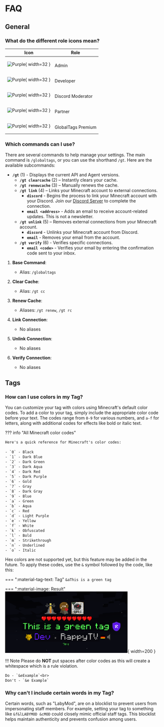 # FAQ

## General

### What do the different role icons mean?
| Icon | Role |
| ---- | ---- |
| ![Purple](https://cdn.rappytv.com/globaltags/icons/role/admin.png){ width=32 } | <p style="display: inline-flex;-ms-transform: translateY(25%);transform: translateY(25%);">Admin</p> |
| ![Purple](https://cdn.rappytv.com/globaltags/icons/role/developer.png){ width=32 } | <p style="display: inline-flex;-ms-transform: translateY(25%);transform: translateY(25%);">Developer</p> |
| ![Purple](https://cdn.rappytv.com/globaltags/icons/role/moderator.png){ width=32 } | <p style="display: inline-flex;-ms-transform: translateY(25%);transform: translateY(25%);">Discord Moderator</p> |
| ![Purple](https://cdn.rappytv.com/globaltags/icons/role/partner.png){ width=32 } | <p style="display: inline-flex;-ms-transform: translateY(25%);transform: translateY(25%);">Partner</p> |
| ![Purple](https://cdn.rappytv.com/globaltags/icons/role/supporter.png){ width=32 } | <p style="display: inline-flex;-ms-transform: translateY(25%);transform: translateY(25%);">GlobalTags Premium</p> |

### Which commands can I use?

There are several commands to help manage your settings. The main command is `/globaltags`, or you can use the shorthand `/gt`. Here are the available subcommands:

<div class="annotate" markdown>

- **`/gt`** (1) - Displays the current API and Agent versions.
    - **`/gt clearcache`** (2) – Instantly clears your cache.
    - **`/gt renewcache`** (3) – Manually renews the cache.
    - **`/gt link`** (4) – Links your Minecraft account to external connections.
        - **`discord`** - Begins the process to link your Minecraft account with your Discord. Join our <a href="https://globaltags.xyz/discord" target="_blank">Discord Server</a> to complete the connection.
        - **`email <address>`** - Adds an email to receive account-related updates. This is not a newsletter.
    - **`/gt unlink`** (5) – Removes external connections from your Minecraft account.
        - **`discord`** - Unlinks your Minecraft account from Discord.
        - **`email`** - Removes your email from the account.
    - **`/gt verify`** (6) - Verifies specific connections.
        - **`email <code>`** - Verifies your email by entering the confirmation code sent to your inbox.
        
</div>

1. **Base Command**:
    - Alias: `/globaltags`

2. **Clear Cache**: 
    - Alias: `/gt cc`

3. **Renew Cache**:
    - Aliases: `/gt renew`, `/gt rc`

4. **Link Connection**: 
    - No aliases

5. **Unlink Connection**: 
    - No aliases

6. **Verify Connection**: 
    - No aliases

## Tags

### How can I use colors in my Tag?

You can customize your tag with colors using Minecraft's default color codes. To add a color to your tag, simply include the appropriate color code before your text. The codes range from `0-9` for various numbers, and `a-f` for letters, along with additional codes for effects like bold or italic text. 

??? info "All Minecraft color codes"

    Here's a quick reference for Minecraft's color codes:

    - `0` - Black
    - `1` - Dark Blue
    - `2` - Dark Green
    - `3` - Dark Aqua
    - `4` - Dark Red
    - `5` - Dark Purple
    - `6` - Gold
    - `7` - Gray
    - `8` - Dark Gray
    - `9` - Blue
    - `a` - Green
    - `b` - Aqua
    - `c` - Red
    - `d` - Light Purple
    - `e` - Yellow
    - `f` - White
    - `k` - Obfuscated
    - `l` - Bold
    - `m` - Strikethrough
    - `n` - Underlined
    - `o` - Italic

Hex colors are not supported yet, but this feature may be added in the future. To apply these codes, use the `&` symbol followed by the code, like this:

=== ":material-tag-text: Tag"
    ```
    &aThis is a green tag
    ```

=== ":material-image: Result"
    ![Green tag](./assets/files/faq/green_tag.png){ width=200 }

!!! Note
    Please do **NOT** put spaces after color codes as this will create a whitespace which is a rule violation.

    Do - `&eExample`<br>
    Don't - `&e Example`

### Why can't I include certain words in my Tag?

Certain words, such as "LabyMod", are on a blocklist to prevent users from impersonating staff members. For example, setting your tag to something like `&f&lLABYMOD &cMOD` could closely mimic official staff tags. This blocklist helps maintain authenticity and prevents confusion among users.